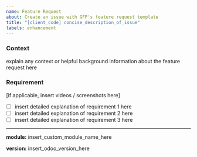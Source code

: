 ```yaml
---
name: Feature Request
about: Create an issue with GFP's feature request template
title: "[client_code] concise_description_of_issue"
labels: enhancement
---
```


### Context

explain any context or helpful background information about the feature request here

### Requirement

[if applicable, insert videos / screenshots here]

- [ ] insert detailed explanation of requirement 1 here
- [ ] insert detailed explanation of requirement 2 here
- [ ] insert detailed explanation of requirement 3 here

---

**module:** insert_custom_module_name_here

**version:** insert_odoo_version_here
